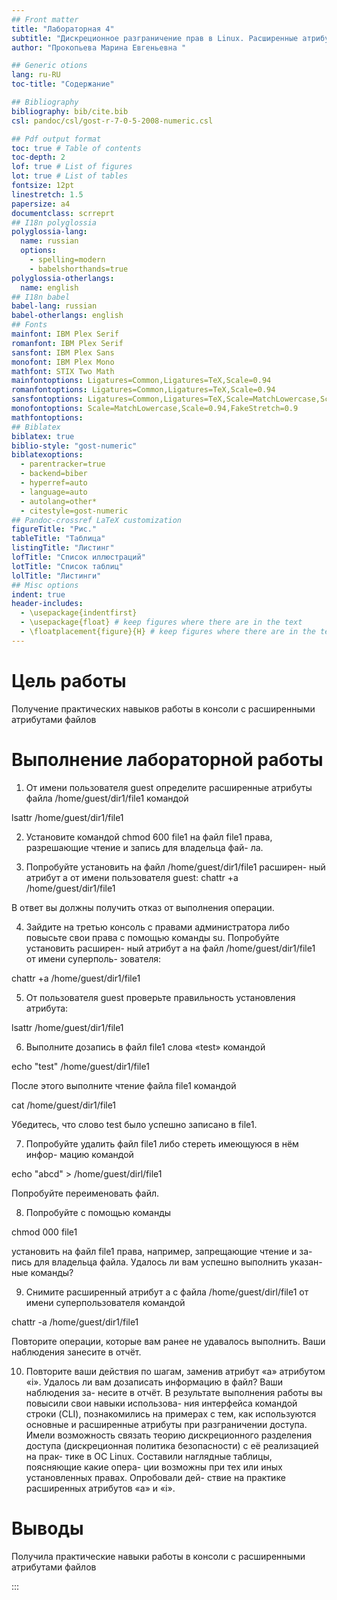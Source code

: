 ```yaml
---
## Front matter
title: "Лабораторная 4"
subtitle: "Дискреционное разграничение прав в Linux. Расширенные атрибуты"
author: "Прокопьева Марина Евгеньевна "

## Generic otions
lang: ru-RU
toc-title: "Содержание"

## Bibliography
bibliography: bib/cite.bib
csl: pandoc/csl/gost-r-7-0-5-2008-numeric.csl

## Pdf output format
toc: true # Table of contents
toc-depth: 2
lof: true # List of figures
lot: true # List of tables
fontsize: 12pt
linestretch: 1.5
papersize: a4
documentclass: scrreprt
## I18n polyglossia
polyglossia-lang:
  name: russian
  options:
	- spelling=modern
	- babelshorthands=true
polyglossia-otherlangs:
  name: english
## I18n babel
babel-lang: russian
babel-otherlangs: english
## Fonts
mainfont: IBM Plex Serif
romanfont: IBM Plex Serif
sansfont: IBM Plex Sans
monofont: IBM Plex Mono
mathfont: STIX Two Math
mainfontoptions: Ligatures=Common,Ligatures=TeX,Scale=0.94
romanfontoptions: Ligatures=Common,Ligatures=TeX,Scale=0.94
sansfontoptions: Ligatures=Common,Ligatures=TeX,Scale=MatchLowercase,Scale=0.94
monofontoptions: Scale=MatchLowercase,Scale=0.94,FakeStretch=0.9
mathfontoptions:
## Biblatex
biblatex: true
biblio-style: "gost-numeric"
biblatexoptions:
  - parentracker=true
  - backend=biber
  - hyperref=auto
  - language=auto
  - autolang=other*
  - citestyle=gost-numeric
## Pandoc-crossref LaTeX customization
figureTitle: "Рис."
tableTitle: "Таблица"
listingTitle: "Листинг"
lofTitle: "Список иллюстраций"
lotTitle: "Список таблиц"
lolTitle: "Листинги"
## Misc options
indent: true
header-includes:
  - \usepackage{indentfirst}
  - \usepackage{float} # keep figures where there are in the text
  - \floatplacement{figure}{H} # keep figures where there are in the text
---
```


# Цель работы

Получение практических навыков работы в консоли с расширенными
атрибутами файлов


# Выполнение лабораторной работы

1. От имени пользователя guest определите расширенные атрибуты файла
/home/guest/dir1/file1 командой

lsattr /home/guest/dir1/file1

2. Установите командой
chmod 600 file1
на файл file1 права, разрешающие чтение и запись для владельца фай-
ла.

3. Попробуйте установить на файл /home/guest/dir1/file1 расширен-
ный атрибут a от имени пользователя guest:
chattr +a /home/guest/dir1/file1

В ответ вы должны получить отказ от выполнения операции.

4. Зайдите на третью консоль с правами администратора либо повысьте
свои права с помощью команды su. Попробуйте установить расширен-
ный атрибут a на файл /home/guest/dir1/file1 от имени суперполь-
зователя:

chattr +a /home/guest/dir1/file1

5. От пользователя guest проверьте правильность установления атрибута:

lsattr /home/guest/dir1/file1

6. Выполните дозапись в файл file1 слова «test» командой

echo "test" /home/guest/dir1/file1

После этого выполните чтение файла file1 командой

cat /home/guest/dir1/file1

Убедитесь, что слово test было успешно записано в file1.

7. Попробуйте удалить файл file1 либо стереть имеющуюся в нём инфор-
мацию командой

echo "abcd" > /home/guest/dirl/file1

Попробуйте переименовать файл.

8. Попробуйте с помощью команды

chmod 000 file1

установить на файл file1 права, например, запрещающие чтение и за-
пись для владельца файла. Удалось ли вам успешно выполнить указан-
ные команды?

9. Снимите расширенный атрибут a с файла /home/guest/dirl/file1 от
имени суперпользователя командой

chattr -a /home/guest/dir1/file1

Повторите операции, которые вам ранее не удавалось выполнить. Ваши
наблюдения занесите в отчёт.

10. Повторите ваши действия по шагам, заменив атрибут «a» атрибутом «i».
Удалось ли вам дозаписать информацию в файл? Ваши наблюдения за-
несите в отчёт.
В результате выполнения работы вы повысили свои навыки использова-
ния интерфейса командой строки (CLI), познакомились на примерах с тем,
как используются основные и расширенные атрибуты при разграничении
доступа. Имели возможность связать теорию дискреционного разделения
доступа (дискреционная политика безопасности) с её реализацией на прак-
тике в ОС Linux. Составили наглядные таблицы, поясняющие какие опера-
ции возможны при тех или иных установленных правах. Опробовали дей-
ствие на практике расширенных атрибутов «а» и «i».

# Выводы

Получила практические навыки работы в консоли с расширенными
атрибутами файлов


:::
